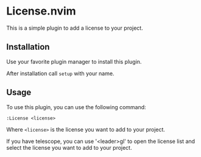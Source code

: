 # License.nvim

This is a simple plugin to add a license to your project.

## Installation

Use your favorite plugin manager to install this plugin.

After installation call `setup` with your name.

## Usage

To use this plugin, you can use the following command:

```vim
:License <license>
```

Where `<license>` is the license you want to add to your project.


If you have telescope, you can use '\<leader\>gl' to open the license list and select the license you want to add to your project.

